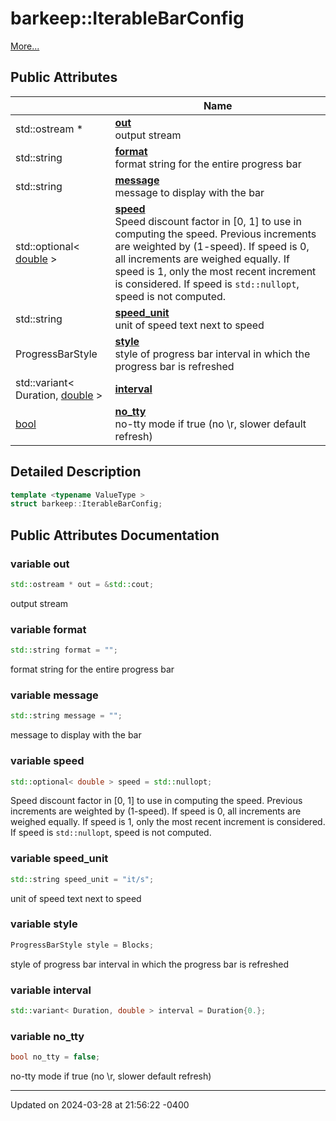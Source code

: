 # barkeep::IterableBarConfig


 [More...](#detailed-description)

## Public Attributes

<span class="api-table">

|                | Name           |
| -------------- | -------------- |
| std::ostream * | **[out](api/Classes/structbarkeep_1_1_iterable_bar_config.md#variable-out)** <br>output stream  |
| std::string | **[format](api/Classes/structbarkeep_1_1_iterable_bar_config.md#variable-format)** <br>format string for the entire progress bar  |
| std::string | **[message](api/Classes/structbarkeep_1_1_iterable_bar_config.md#variable-message)** <br>message to display with the bar  |
| std::optional< [double](api/Classes/classbarkeep_1_1_counter.md) > | **[speed](api/Classes/structbarkeep_1_1_iterable_bar_config.md#variable-speed)** <br>Speed discount factor in [0, 1] to use in computing the speed. Previous increments are weighted by (1-speed). If speed is 0, all increments are weighed equally. If speed is 1, only the most recent increment is considered. If speed is `std::nullopt`, speed is not computed.  |
| std::string | **[speed_unit](api/Classes/structbarkeep_1_1_iterable_bar_config.md#variable-speed_unit)** <br>unit of speed text next to speed  |
| ProgressBarStyle | **[style](api/Classes/structbarkeep_1_1_iterable_bar_config.md#variable-style)** <br>style of progress bar interval in which the progress bar is refreshed  |
| std::variant< Duration, [double](api/Classes/classbarkeep_1_1_counter.md) > | **[interval](api/Classes/structbarkeep_1_1_iterable_bar_config.md#variable-interval)**  |
| [bool](api/Classes/classbarkeep_1_1_counter.md) | **[no_tty](api/Classes/structbarkeep_1_1_iterable_bar_config.md#variable-no_tty)** <br>no-tty mode if true (no \r, slower default refresh)  |


</span>

## Detailed Description

```cpp
template <typename ValueType >
struct barkeep::IterableBarConfig;
```

## Public Attributes Documentation

### variable out

```cpp
std::ostream * out = &std::cout;
```

output stream 

### variable format

```cpp
std::string format = "";
```

format string for the entire progress bar 

### variable message

```cpp
std::string message = "";
```

message to display with the bar 

### variable speed

```cpp
std::optional< double > speed = std::nullopt;
```

Speed discount factor in [0, 1] to use in computing the speed. Previous increments are weighted by (1-speed). If speed is 0, all increments are weighed equally. If speed is 1, only the most recent increment is considered. If speed is `std::nullopt`, speed is not computed. 

### variable speed_unit

```cpp
std::string speed_unit = "it/s";
```

unit of speed text next to speed 

### variable style

```cpp
ProgressBarStyle style = Blocks;
```

style of progress bar interval in which the progress bar is refreshed 

### variable interval

```cpp
std::variant< Duration, double > interval = Duration{0.};
```


### variable no_tty

```cpp
bool no_tty = false;
```

no-tty mode if true (no \r, slower default refresh) 

-------------------------------

Updated on 2024-03-28 at 21:56:22 -0400